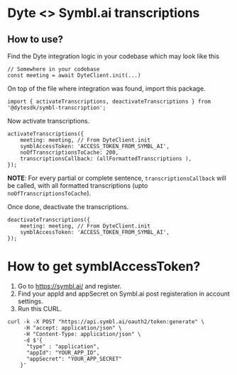 # Dyte <> Symbl.ai transcriptions

## How to use?

Find the Dyte integration logic in your codebase which may look like this

```
// Somewhere in your codebase
const meeting = await DyteClient.init(...)
```

On top of the file where integration was found, import this package.

```
import { activateTranscriptions, deactivateTranscriptions } from '@dytesdk/symbl-transcription';
```

Now activate transcriptions.

```
activateTranscriptions({
    meeting: meeting, // From DyteClient.init
    symblAccessToken: 'ACCESS_TOKEN_FROM_SYMBL_AI',
    noOfTranscriptionsToCache: 200,
    transcriptionsCallback: (allFormattedTranscriptions ),
});
```

<b>NOTE</b>: For every partial or complete sentence, `transcriptionsCallback` will be called, with all formatted transcriptions (upto `noOfTranscriptionsToCache`).

Once done, deactivate the transcriptions.

```
deactivateTranscriptions({
    meeting: meeting, // From DyteClient.init
    symblAccessToken: 'ACCESS_TOKEN_FROM_SYMBL_AI',
});
```

# How to get symblAccessToken?

1. Go to <https://symbl.ai/> and register.
2. Find your appId and appSecret on Symbl.ai post registeration in account settings.
3. Run this CURL.

```
curl -k -X POST "https://api.symbl.ai/oauth2/token:generate" \
     -H "accept: application/json" \
     -H "Content-Type: application/json" \
     -d $'{
      "type" : "application",
      "appId": "YOUR_APP_ID",
      "appSecret": "YOUR_APP_SECRET"
    }'
```
